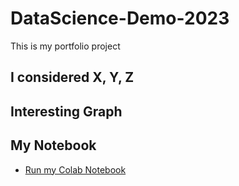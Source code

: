 # DataScience-Demo-2023
This is my portfolio project

## I considered X, Y, Z

## Interesting Graph

## My Notebook
* [Run my Colab Notebook](https://colab.research.google.com/github/MaxSimo72/DataScience-Demo-2023/blob/main/data_science_notebook.ipynb)
